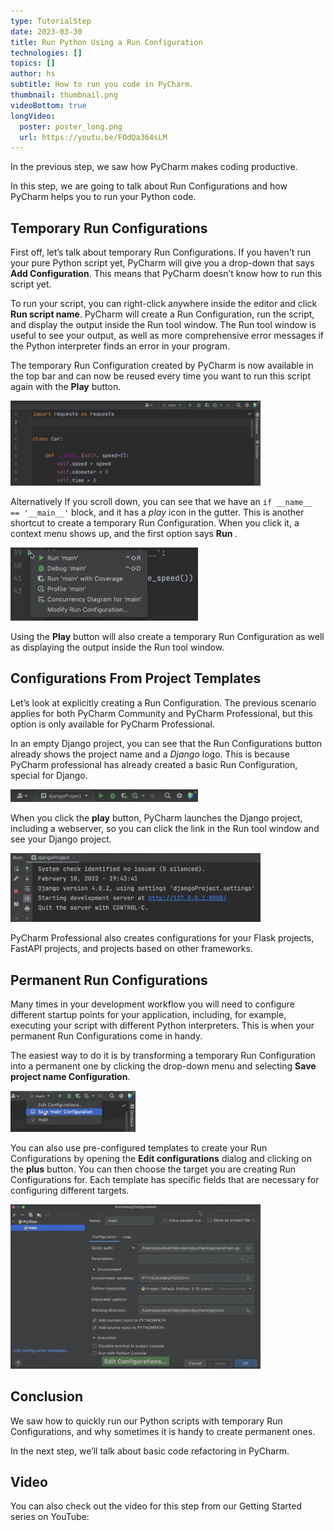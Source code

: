 ```yaml
---
type: TutorialStep
date: 2023-03-30
title: Run Python Using a Run Configuration
technologies: []
topics: []
author: hs
subtitle: How to run you code in PyCharm.
thumbnail: thumbnail.png
videoBottom: true
longVideo:
  poster: poster_long.png
  url: https://youtu.be/FOdQa364sLM
---
```


In the previous step, we saw how PyCharm makes coding productive.

In this step, we are going to talk about Run Configurations and how PyCharm helps you to run your Python code.

## Temporary Run Configurations
First off, let’s talk about temporary Run Configurations. If you haven't run your pure Python script yet, PyCharm will give you a drop-down that says **Add Configuration**. This means that PyCharm doesn’t know how to run this script yet.

To run your script, you can right-click anywhere inside the editor and click **Run script name**. PyCharm will create a Run Configuration, run the script, and display the output inside the Run tool window. The Run tool window is useful to see your output, as well as more comprehensive error messages if the Python interpreter finds an error in your program.

The temporary Run Configuration created by PyCharm is now available in the top bar and can now be reused every time you want to run this script again with the **Play** button.

<img src="run-configuration.png" alt="Run Configuration" width="400"/>

Alternatively If you scroll down, you can see that we have an `if __name__ == '__main__'` block, and it has a *play* icon in the gutter. This is another shortcut to create a temporary Run Configuration. When you click it, a context menu shows up, and the first option says **Run <name of your script>**.

<img src="main-block-run.png" alt="keymap" width="300"/>

Using the **Play** button will also create a temporary Run Configuration as well as displaying the output inside the Run tool window.

## Configurations From Project Templates
Let’s look at explicitly creating a Run Configuration. The previous scenario applies for both PyCharm Community and PyCharm Professional, but this option is only available for PyCharm Professional.

In an empty Django project, you can see that the Run Configurations button already shows the project name and a *Django* logo. This is because PyCharm professional has already created a basic Run Configuration, special for Django.

<img src="django-run-configuration.png" alt="Django Run Configuration" width="300"/>

When you click the **play** button, PyCharm launches the Django project, including a webserver, so you can click the link in the Run tool window and see your Django project.

<img src="django-project-run-tool-window.png" alt="Django Run Tool Window" width="400"/>

PyCharm Professional also creates configurations for your Flask projects, FastAPI projects, and projects based on other frameworks.

## Permanent Run Configurations
Many times in your development workflow you will need to configure different startup points for your application, including, for example, executing your script with different Python interpreters. This is when your permanent Run Configurations come in handy.

The easiest way to do it is by transforming a temporary Run Configuration into a permanent one by clicking the drop-down menu and selecting **Save project name Configuration**.

<img src="save-main-configuration.png" alt="Save project configuration" width="200"/>

You can also use pre-configured templates to create your Run Configurations by opening the **Edit configurations** dialog and clicking on the **plus** button. You can then choose the target you are creating Run Configurations for. Each template has specific fields that are necessary for configuring different targets.

<img src="edit-configurations.png" alt="Editing Run Configurations" width="400"/>

## Conclusion
We saw how to quickly run our Python scripts with temporary Run Configurations, and why sometimes it is handy to create permanent ones.

In the next step, we’ll talk about basic code refactoring in PyCharm.

## Video
You can also check out the video for this step from our Getting Started series on YouTube: